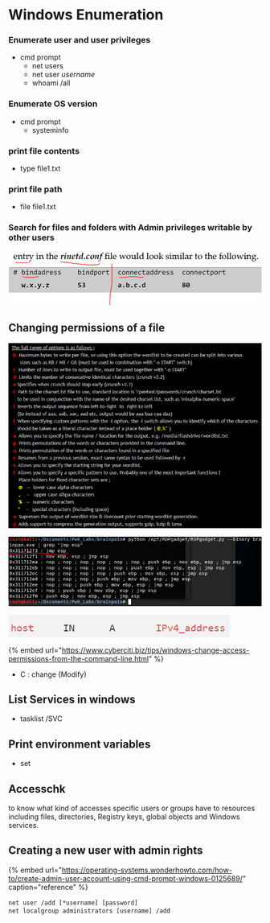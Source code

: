 # Windows Enumeration

### Enumerate user and user privileges

* cmd prompt
  * net users
  * net user _username_ 
  * whoami /all

### Enumerate OS version

* cmd prompt
  * systeminfo

### print file contents

* type file1.txt

### print file path

* file file1.txt

### Search for files and folders with Admin privileges writable by other users

![](../../.gitbook/assets/image%20%2852%29.png)

## Changing permissions of a file

![](../../.gitbook/assets/image%20%2831%29.png)

![](../../.gitbook/assets/image%20%2846%29.png)

![](../../.gitbook/assets/image%20%2858%29.png)

{% embed url="https://www.cyberciti.biz/tips/windows-change-access-permissions-from-the-command-line.html" %}

* C : change \(Modify\)

## List Services in windows

*  tasklist /SVC

## Print environment variables

* set

## Accesschk

to know what kind of accesses specific users or groups have to resources including files, directories, Registry keys, global objects and Windows services.

## Creating a new user with admin rights

{% embed url="https://operating-systems.wonderhowto.com/how-to/create-admin-user-account-using-cmd-prompt-windows-0125689/" caption="reference" %}

```text
net user /add [*username] [password]
net localgroup administrators [username] /add
```

